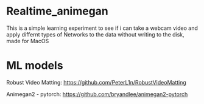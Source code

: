 # Realtime_animegan
This is a simple learning experiment to see if i can take a webcam video and apply differnt types of Networks to the data without writing to the disk, made for MacOS

# ML models 

Robust Video Matting:
  https://github.com/PeterL1n/RobustVideoMatting
  
Animegan2 - pytorch:
  https://github.com/bryandlee/animegan2-pytorch
